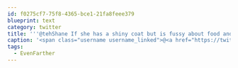 ```yaml
---
id: f0275cf7-75f8-4365-bce1-21fa8feee379
blueprint: text
category: twitter
title: '''@tehShane If she has a shiny coat but is fussy about food and litter boxes, we''ll call her "Apple" @jvdw  #EvenFarther'
caption: '<span class="username username_linked">@<a href="https://twitter.com/tehShane" title="Shane Lawrence">tehShane</a></span> If she has a shiny coat but is fussy about food and litter boxes, we''ll call her "Apple" <span class="username username_linked">@<a href="https://twitter.com/jvdw" title="John van der Woude">jvdw</a></span>  <span class="hashtag hashtag_local">#<a href="http://tweettemp.darylchymko.ca/?tag=evenfarther">EvenFarther</a>'
tags:
  - EvenFarther
---
```

